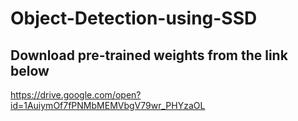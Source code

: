 # Object-Detection-using-SSD


## Download pre-trained weights from the link below
https://drive.google.com/open?id=1AuiymOf7fPNMbMEMVbgV79wr_PHYzaOL
